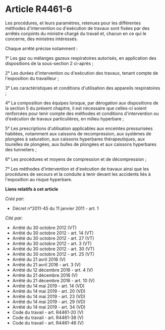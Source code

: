 # Article R4461-6

Les procédures, et leurs paramètres, retenues pour les différentes méthodes d'intervention ou d'exécution de travaux sont
fixées par des arrêtés conjoints du ministre chargé du travail et, chacun en ce qui le concerne, des ministres intéressés. 

Chaque arrêté précise notamment : 

1° Les gaz ou mélanges gazeux respiratoires autorisés, en application des dispositions de la sous-section 2 ci-après ; 

2° Les durées d'intervention ou d'exécution des travaux, tenant compte de l'exposition du travailleur ; 

3° Les caractéristiques et conditions d'utilisation des appareils respiratoires ; 

4° La composition des équipes lorsque, par dérogation aux dispositions de la section 5 du présent chapitre, il est nécessaire
que celles-ci soient renforcées pour tenir compte des méthodes et conditions d'intervention ou d'exécution de travaux
particulières, en milieu hyperbare ; 

5° Les prescriptions d'utilisation applicables aux enceintes pressurisées habitées, notamment aux caissons de recompression,
aux systèmes de plongées à saturation, aux caissons hyperbares thérapeutiques, aux tourelles de plongées, aux bulles de
plongées et aux caissons hyperbares des tunneliers ; 

6° Les procédures et moyens de compression et de décompression ; 

7° Les méthodes d'intervention et d'exécution de travaux ainsi que les procédures de secours et la conduite à tenir devant
les accidents liés à l'exposition au risque hyperbare.

**Liens relatifs à cet article**

_Créé par_:

  - Décret n°2011-45 du 11 janvier 2011 - art. 1

_Cité par_:

  - Arrêté du 30 octobre 2012 (VT)
  - Arrêté du 30 octobre 2012 - art. 14 (VT)
  - Arrêté du 30 octobre 2012 - art. 27 (VT)
  - Arrêté du 30 octobre 2012 - art. 3 (VT)
  - Arrêté du 30 octobre 2012 - art. 30 (VT)
  - Arrêté du 30 octobre 2012 - art. 25 (VT)
  - Arrêté du 21 avril 2016 (V)
  - Arrêté du 21 avril 2016 - art. 3 (V)
  - Arrêté du 12 décembre 2016 - art. 4 (V)
  - Arrêté du 21 décembre 2016 (V)
  - Arrêté du 21 décembre 2016 - art. 10 (V)
  - Arrêté du 14 mai 2019 - art. 14 (VD)
  - Arrêté du 14 mai 2019 - art. 20 (VD)
  - Arrêté du 14 mai 2019 - art. 23 (VD)
  - Arrêté du 14 mai 2019 - art. 29 (VD)
  - Arrêté du 14 mai 2019 - art. 34 (VD)
  - Code du travail - art. R4461-20 (V)
  - Code du travail - art. R4461-38 (V)
  - Code du travail - art. R4461-46 (V)

